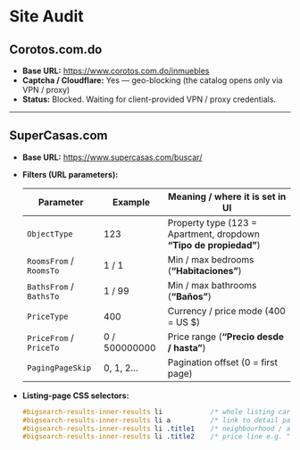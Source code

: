 # Site Audit

## Corotos.com.do
- **Base URL:** https://www.corotos.com.do/inmuebles
- **Captcha / Cloudflare:** Yes ― geo-blocking (the catalog opens only via VPN / proxy)
- **Status:** Blocked. Waiting for client-provided VPN / proxy credentials.

---

## SuperCasas.com
- **Base URL:** https://www.supercasas.com/buscar/
- **Filters (URL parameters):**

  | Parameter                | Example | Meaning / where it is set in UI |
  |--------------------------|---------|----------------------------------|
  | `ObjectType`             | 123     | Property type (123 = Apartment, dropdown **“Tipo de propiedad”**) |
  | `RoomsFrom` / `RoomsTo`  | 1 / 1   | Min / max bedrooms (**“Habitaciones”**) |
  | `BathsFrom` / `BathsTo`  | 1 / 99  | Min / max bathrooms (**“Baños”**) |
  | `PriceType`              | 400     | Currency / price mode (400 = US $) |
  | `PriceFrom` / `PriceTo`  | 0 / 500000000 | Price range (**“Precio desde / hasta”**) |
  | `PagingPageSkip`         | 0, 1, 2…| Pagination offset (0 = first page) |

- **Listing-page CSS selectors:**

  ```css
  #bigsearch-results-inner-results li            /* whole listing card */
  #bigsearch-results-inner-results li a          /* link to detail page */
  #bigsearch-results-inner-results li .title1    /* neighbourhood / area title */
  #bigsearch-results-inner-results li .title2    /* price line e.g. "Venta: US$ …" */

